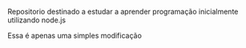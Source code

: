 Repositorio destinado a estudar a aprender programação inicialmente utilizando node.js

Essa é apenas uma simples modificação